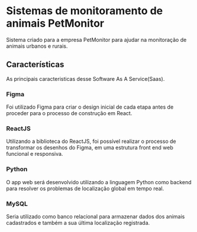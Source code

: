 # Sistemas de monitoramento de animais PetMonitor

Sistema criado para a empresa PetMonitor para ajudar na monitoração de animais urbanos e rurais.

## Características

As principais caracteristicas desse Software As A Service(Saas).

### Figma

Foi utilizado Figma para criar o design inicial de cada etapa antes de proceder para o processo de construção em React.

### ReactJS

Utilizando a biblioteca do ReactJS, foi possível realizar o processo de transformar os desenhos do Figma, em uma estrutura front end web funcional e responsiva.

### Python

O app web será desenvolvido utilizando a linguagem Python como backend para resolver os problemas de localização global em tempo real.

### MySQL

Seria utilizado como banco relacional para armazenar dados dos animais cadastrados e também a sua última localização registrada.
